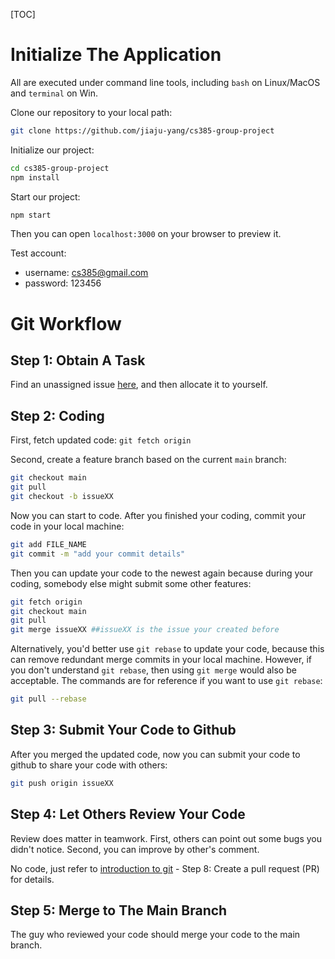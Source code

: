 [TOC]

# Initialize The Application

All are executed under command line tools, including `bash` on Linux/MacOS and `terminal` on Win.

Clone our repository to your local path:

```bash
git clone https://github.com/jiaju-yang/cs385-group-project
```

Initialize our project:

```bash
cd cs385-group-project
npm install
```

Start our project:

```bash
npm start
```

Then you can open `localhost:3000` on your browser to preview it.

Test account:

* username: cs385@gmail.com
* password: 123456

# Git Workflow

## Step 1: Obtain A Task

Find an unassigned issue [here](https://github.com/jiaju-yang/cs385-group-project/issues), and then allocate it to yourself.

## Step 2: Coding

First, fetch updated code:
`git fetch origin`

Second, create a feature branch based on the current `main` branch:

```bash
git checkout main
git pull
git checkout -b issueXX
```

Now you can start to code. After you finished your coding, commit your code in your local machine:
```bash
git add FILE_NAME
git commit -m "add your commit details"
```

Then you can update your code to the newest again because during your coding, somebody else might submit some other features:

```bash
git fetch origin
git checkout main
git pull
git merge issueXX ##issueXX is the issue your created before
```

Alternatively, you'd better use `git rebase` to update your code, because this can remove redundant merge commits in your local machine. However, if you don't understand `git rebase`, then using `git merge` would also be acceptable. The commands are for reference if you want to use `git rebase`:

```bash
git pull --rebase
```

## Step 3: Submit Your Code to Github

After you merged the updated code, now you can submit your code to github to share your code with others:

```bash
git push origin issueXX
```

## Step 4: Let Others Review Your Code

Review does matter in teamwork. First, others can point out some bugs you didn't notice. Second, you can improve by other's comment.

No code, just refer to [introduction to git](https://product.hubspot.com/blog/git-and-github-tutorial-for-beginners) - Step 8: Create a pull request (PR) for details.

## Step 5: Merge to The Main Branch

The guy who reviewed your code should merge your code to the main branch.
